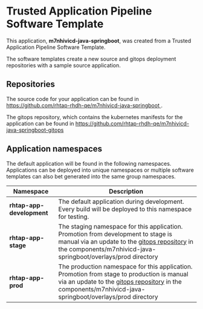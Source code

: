 # Trusted Application Pipeline Software Template

This application, **m7nhivicd-java-springboot**, was created from a Trusted Application Pipeline Software Template.

The software templates create a new source and gitops deployment repositories with a sample source application. 

## Repositories

The source code for your application can be found in [https://github.com/rhtap-rhdh-qe/m7nhivicd-java-springboot ](https://github.com/rhtap-rhdh-qe/m7nhivicd-java-springboot ).
 
The gitops repository, which contains the kubernetes manifests for the application can be found in 
[https://github.com/rhtap-rhdh-qe/m7nhivicd-java-springboot-gitops ](https://github.com/rhtap-rhdh-qe/m7nhivicd-java-springboot-gitops ) 

## Application namespaces 

The default application will be found in the following namespaces. Applications can be deployed into unique namespaces or multiple software templates can also bet generated into the same group namespaces.  

|  Namespace   |  Description   |  
| -------- | -------- |   
| **rhtap-app-development** | The default application during development. Every build will be deployed to this namespace for testing. | 
| **rhtap-app-stage** | The staging namespace for this application. Promotion from development to stage is manual via an update to the [gitops repository](https://github.com/rhtap-rhdh-qe/m7nhivicd-java-springboot-gitops ) in the components/m7nhivicd-java-springboot/overlays/prod directory |  
| **rhtap-app-prod** | The production namespace for this application. Promotion from stage to production is manual via an update to the [gitops repository](https://github.com/rhtap-rhdh-qe/m7nhivicd-java-springboot-gitops ) in the components/m7nhivicd-java-springboot/overlays/prod directory | 